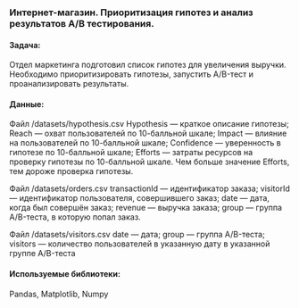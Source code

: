 ### Интернет-магазин. Приоритизация гипотез и анализ результатов A/B тестирования.

#### Задача:

Отдел маркетинга подготовил список гипотез для увеличения выручки.
Необходимо приоритизировать гипотезы, запустить A/B-тест и проанализировать результаты.

#### Данные:
Файл /datasets/hypothesis.csv
Hypothesis — краткое описание гипотезы;
Reach — охват пользователей по 10-балльной шкале;
Impact — влияние на пользователей по 10-балльной шкале;
Confidence — уверенность в гипотезе по 10-балльной шкале;
Efforts — затраты ресурсов на проверку гипотезы по 10-балльной шкале. Чем больше значение Efforts, тем дороже проверка гипотезы.

Файл /datasets/orders.csv
transactionId — идентификатор заказа;
visitorId — идентификатор пользователя, совершившего заказ;
date — дата, когда был совершён заказ;
revenue — выручка заказа;
group — группа A/B-теста, в которую попал заказ.

Файл /datasets/visitors.csv
date — дата;
group — группа A/B-теста;
visitors — количество пользователей в указанную дату в указанной группе A/B-теста

#### Используемые библиотеки:
Pandas, Matplotlib, Numpy 
